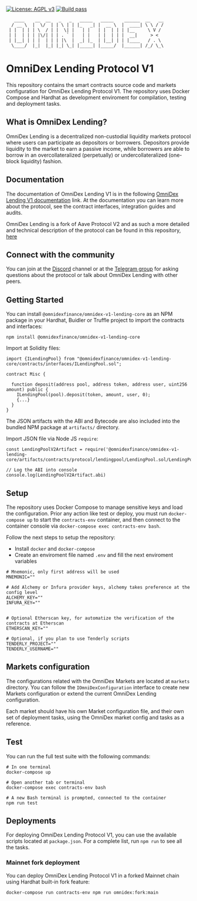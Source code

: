 [![License: AGPL v3](https://img.shields.io/badge/License-AGPL%20v3-blue.svg)](https://www.gnu.org/licenses/agpl-3.0)
[![Build pass](https://github.com/OmniDexFinance/omnidex-v1-lending-core/actions/workflows/node.js.yml/badge.svg)](https://github.com/omnidexfinance/omnidex-v1-lending-core/actions/workflows/node.js.yml)
```
   ____    __  __   _   _   _____   _____    ______  __   __
  / __ \  |  \/  | | \ | | |_   _| |  __ \  |  ____| \ \ / /
 | |  | | | \  / | |  \| |   | |   | |  | | | |__     \ V / 
 | |  | | | |\/| | | . ` |   | |   | |  | | |  __|     > <  
 | |__| | | |  | | | |\  |  _| |_  | |__| | | |____   / . \ 
  \____/  |_|  |_| |_| \_| |_____| |_____/  |______| /_/ \_\
```

# OmniDex Lending Protocol V1

This repository contains the smart contracts source code and markets configuration for OmniDex Lending Protocol V1. The repository uses Docker Compose and Hardhat as development enviroment for compilation, testing and deployment tasks.

## What is OmniDex Lending?

OmniDex Lending is a decentralized non-custodial liquidity markets protocol where users can participate as depositors or borrowers. Depositors provide liquidity to the market to earn a passive income, while borrowers are able to borrow in an overcollateralized (perpetually) or undercollateralized (one-block liquidity) fashion.

## Documentation

The documentation of OmniDex Lending V1 is in the following [OmniDex Lending V1 documentation](https://omnidex-1.gitbook.io/omnidex/products/lending) link. At the documentation you can learn more about the protocol, see the contract interfaces, integration guides and audits.

OmniDex Lending is a fork of Aave Protocol V2 and as such a more detailed and technical description of the protocol can be found in this repository, [here](./aave-v2-whitepaper.pdf)



## Connect with the community

You can join at the [Discord](https://discord.gg/X3YcpkHY) channel or at the [Telegram group](https://t.me/omnidex1) for asking questions about the protocol or talk about OmniDex Lending with other peers.

## Getting Started

You can install `@omnidexfinance/omnidex-v1-lending-core` as an NPM package in your Hardhat, Buidler or Truffle project to import the contracts and interfaces:

`npm install @omnidexfinance/omnidex-v1-lending-core`

Import at Solidity files:

```
import {ILendingPool} from "@omnidexfinance/omnidex-v1-lending-core/contracts/interfaces/ILendingPool.sol";

contract Misc {

  function deposit(address pool, address token, address user, uint256 amount) public {
    ILendingPool(pool).deposit(token, amount, user, 0);
    {...}
  }
}
```

The JSON artifacts with the ABI and Bytecode are also included into the bundled NPM package at `artifacts/` directory.

Import JSON file via Node JS `require`:

```
const LendingPoolV2Artifact = require('@omnidexfinance/omnidex-v1-lending-core/artifacts/contracts/protocol/lendingpool/LendingPool.sol/LendingPool.json');

// Log the ABI into console
console.log(LendingPoolV2Artifact.abi)
```

## Setup

The repository uses Docker Compose to manage sensitive keys and load the configuration. Prior any action like test or deploy, you must run `docker-compose up` to start the `contracts-env` container, and then connect to the container console via `docker-compose exec contracts-env bash`.

Follow the next steps to setup the repository:

- Install `docker` and `docker-compose`
- Create an enviroment file named `.env` and fill the next enviroment variables

```
# Mnemonic, only first address will be used
MNEMONIC=""

# Add Alchemy or Infura provider keys, alchemy takes preference at the config level
ALCHEMY_KEY=""
INFURA_KEY=""


# Optional Etherscan key, for automatize the verification of the contracts at Etherscan
ETHERSCAN_KEY=""

# Optional, if you plan to use Tenderly scripts
TENDERLY_PROJECT=""
TENDERLY_USERNAME=""

```

## Markets configuration

The configurations related with the OmniDex Markets are located at `markets` directory. You can follow the `IOmniDexConfiguration` interface to create new Markets configuration or extend the current OmniDex Lending configuration.

Each market should have his own Market configuration file, and their own set of deployment tasks, using the OmniDex market config and tasks as a reference.

## Test

You can run the full test suite with the following commands:

```
# In one terminal
docker-compose up

# Open another tab or terminal
docker-compose exec contracts-env bash

# A new Bash terminal is prompted, connected to the container
npm run test
```

## Deployments

For deploying OmniDex Lending Protocol V1, you can use the available scripts located at `package.json`. For a complete list, run `npm run` to see all the tasks.


### Mainnet fork deployment

You can deploy OmniDex Lending Protocol V1 in a forked Mainnet chain using Hardhat built-in fork feature:

```
docker-compose run contracts-env npm run omnidex:fork:main
```

